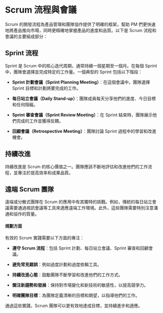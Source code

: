 # Scrum 流程與會議

Scrum 的開發流程為產品管理和團隊協作提供了明確的框架，幫助 PM 們更快速地將產品推向市場，同時更精確地掌握產品的進度和品質。以下是 Scrum 流程和會議的主要組成部分：

## Sprint 流程

Sprint 是 Scrum 中的核心迭代周期，通常持續一個星期至一個月。在每個 Sprint 中，團隊會選擇並完成特定的工作量。一個典型的 Sprint 包括以下階段：

- **Sprint 計劃會議（Sprint Planning Meeting）**：在這個會議中，團隊選擇 Sprint 目標和計劃將要完成的工作。

- **每日站立會議（Daily Stand-up）**：團隊成員每天分享他們的進度、今日目標和任何阻礙。

- **Sprint 審查會議（Sprint Review Meeting）**：在 Sprint 結束時，團隊展示他們完成的工作並獲得反饋。

- **回顧會議（Retrospective Meeting）**：團隊討論 Sprint 過程中的學習和改進機會。

## 持續改進

持續改進是 Scrum 的核心價值之一。團隊應該不斷地評估和改進他們的工作流程，並專注於提高效率和成果品質。

## 遠端 Scrum 團隊

遠端或分散式團隊在 Scrum 的應用中有其獨特的挑戰。例如，傳統的每日站立會議需要通過視訊會議等工具來適應遠端工作環境。此外，這些團隊需要特別注意溝通和協作的質量。

#### 規劃方面

有效的 Scrum 實踐需要以下方面的專注：

- **遵守 Scrum 流程**：包括 Sprint 計劃、每日站立會議、Sprint 審查和回顧會議。

- **避免常見錯誤**：例如過度計劃和過度依賴工具。

- **持續改進心態**：鼓勵團隊不斷學習和改進他們的工作方式。

- **關注新趨勢和發展**：保持對市場變化和新技術的敏感性，以提高競爭力。

- **明確團隊目標**：為團隊定義清晰的目標和期望，以指導他們的工作。

通過這些實踐，Scrum 團隊可以更有效地達成目標，並持續進步和適應。
